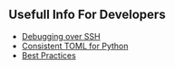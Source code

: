 ## Usefull Info For Developers

* [Debugging over SSH](debugging_over_ssh.md)
* [Consistent TOML for Python](Contoml.md)
* [Best Practices](best_practices.md)